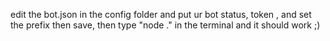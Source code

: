 edit the bot.json in the config folder and put ur bot status, token , and set the prefix
then save, then type "node ." in the terminal and it should work ;)
